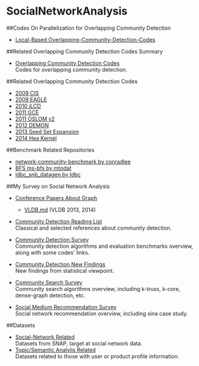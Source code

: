 # SocialNetworkAnalysis
##Codes On Parallelization for Overlapping Community Detection
- [Local-Based Overlapping-Community-Detection-Codes](./Codes-Yche)

##Related Overlapping Community Detection Codes Summary
- [Overlapping Community Detection Codes](./Survey/Overlapping-Community-Detection-Codes.md)  
	Codes for overlapping community detection.

##Related Overlapping Community Detection Codes
- [2009 CIS](./Overlapping-Community-Detection/2009-Connected-Iterative-Scan)   
- [2009 EAGLE](./Overlapping-Community-Detection/2009-EAGLE)  
- [2010 iLCD](./Overlapping-Community-Detection/2010-iLCD)  
- [2011 GCE](./Overlapping-Community-Detection/2011-GCE)  
- [2011 OSLOM v2](./Overlapping-Community-Detection/2011-GCE)  
- [2012 DEMON](./Overlapping-Community-Detection/2012-DEMON)
- [2013 Seed Set Expansion](./Overlapping-Community-Detection/2013-Seed-Set-Expansion)  
- [2014 Hea Kernel](./Overlapping-Community-Detection/2014-Heat-Kernel)  

##Benchmark Related Repositories    
- [network-community-benchmark by conradlee](https://github.com/conradlee/network-community-benchmark)    
- [BFS ms-bfs by mtodat](https://github.com/mtodat/ms-bfs)       
- [ldbc_snb_datagen by ldbc](https://github.com/ldbc/ldbc_snb_datagen)    

##My Survey on Social Network Analysis
- [Conference Papers About Graph](./Survey/Conference-Papers-About-Graph)  
	- [VLDB.md](./Survey/Conference-Papers-About-Graph/VLDB.md) (VLDB 2013, 2014)  

- [Community Detection Reading List](./Survey/Community-Detection-Reading-List.md)  
	Classical and selected references about community detection.  

- [Community Detection Survey](./Survey/Community-Detection-Survey.md)  
	Community detection algorithms and evaluation benchmarks overview, along with some codes' links.  

- [Community Detection New Findings](./Survey/Community-Detection-New-Findings.md)    
	New findings from statistical viewpoint.  

- [Community Search Survey](./Survey/Community-Search-Survey.md)  
	Community search algorithms overview, including k-truss, k-core, dense-graph detection, etc.  

- [Social Medium Recommendation Survey](./Survey/Social-Media-Recommendation.md)  
	Social network recommendation overview, including sina case study.  

##Datasets
- [Social-Network Related](./Dataset/social_network)    
  Datasets from SNAP, target at social network data.  
- [Topic/Semantic Analylis Related](./Dataset/TopicOrSemanticAnalylis)    
	Datasets related to those with user or product profile information.  
